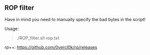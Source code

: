 ## ROP filter


Have in mind you need to manually specify the bad bytes in the script!

Usage: 

>./ROP_filter.sh rop.txt

rp++: https://github.com/0vercl0k/rp/releases
